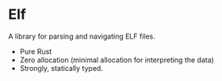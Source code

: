 # Elf

A library for parsing and navigating ELF files.

* Pure Rust
* Zero allocation (minimal allocation for interpreting the data)
* Strongly, statically typed.


